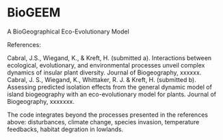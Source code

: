# BioGEEM
A BioGeographical Eco-Evolutionary Model

References:

Cabral, J.S., Wiegand, K., & Kreft, H. (submitted a). Interactions between ecological, evolutionary, and environmental processes unveil complex dynamics of insular plant diversity. Journal of Biogeography, xxxxxx.
Cabral, J. S., Wiegand, K., Whittaker, R. J. & Kreft, H. (submitted b). Assessing predicted isolation effects from the general dynamic model of island biogeography with an eco-evolutionary model for plants. Journal of Biogeography, xxxxxxx.

The code integrates beyond the processes presented in the references above: disturbances, climate change, species invasion, temperature feedbacks, habitat degration in lowlands. 
